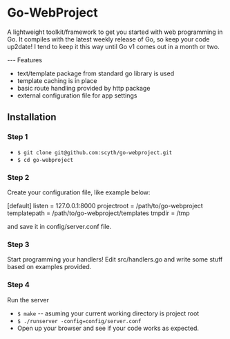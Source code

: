 Go-WebProject
=============

A lightweight toolkit/framework to get you started with web programming in Go.
It compiles with the latest weekly release of Go, so keep your code up2date! I tend to keep it this way until Go v1 comes out in a month or two.


--- Features

* text/template package from standard go library is used
* template caching is in place
* basic route handling provided by http package
* external configuration file for app settings


Installation
------------

### Step 1

* `$ git clone git@github.com:scyth/go-webproject.git`
* `$ cd go-webproject`


### Step 2

Create your configuration file, like example below:

[default]
listen		= 127.0.0.1:8000
projectroot	= /path/to/go-webproject
templatepath	= /path/to/go-webproject/templates
tmpdir		= /tmp

and save it in config/server.conf file.

### Step 3

Start programming your handlers! Edit src/handlers.go and write some stuff based on examples provided.

### Step 4

Run the server

* `$ make` -- asuming your current working directory is project root
* `$ ./runserver -config=config/server.conf`
* Open up your browser and see if your code works as expected.

